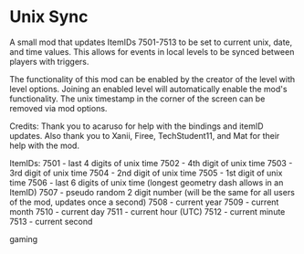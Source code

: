# Unix Sync

A small mod that updates ItemIDs 7501-7513 to be set to current unix, date, and time values.
This allows for events in local levels to be synced between players with triggers.

The functionality of this mod can be enabled by the creator of the level with level options.
Joining an enabled level will automatically enable the mod's functionality.
The unix timestamp in the corner of the screen can be removed via mod options.

Credits:
Thank you to <cy>acaruso</c> for help with the bindings and itemID updates.
Also thank you to Xanii, Firee, TechStudent11, and Mat for their help with the mod.

ItemIDs:
7501 - last 4 digits of unix time
7502 - 4th digit of unix time
7503 - 3rd digit of unix time
7504 - 2nd digit of unix time
7505 - 1st digit of unix time
7506 - last 6 digits of unix time (longest geometry dash allows in an ItemID)
7507 - pseudo random 2 digit number (will be the same for all users of the mod, updates once a second)
7508 - current year
7509 - current month
7510 - current day
7511 - current hour (UTC)
7512 - current minute
7513 - current second

gaming